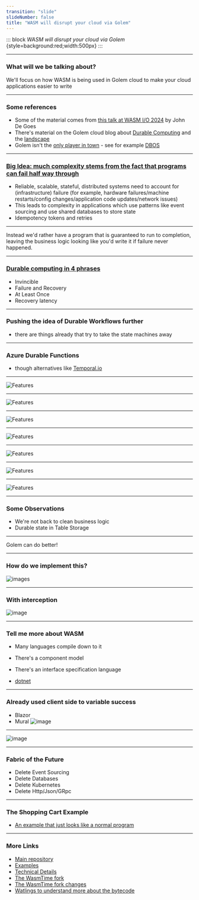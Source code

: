 ```yaml
---
transition: "slide"
slideNumber: false
title: "WASM will disrupt your cloud via Golem"
---
```


::: block
*WASM will disrupt your cloud via Golem* {style=background:red;width:500px}
:::

---

### What will we be talking about?

We'll focus on how WASM is being used in Golem cloud to make your cloud applications easier to write

---

### Some references

- Some of the material comes from [this talk at WASM I/O 2024](https://www.youtube.com/watch?v=fHPYetd3q2g) by John De Goes
- There's material on the Golem cloud blog about [Durable Computing](https://www.golem.cloud/post/what-is-durable-computing) and the [landscape](https://www.golem.cloud/post/the-emerging-landscape-of-durable-computing)
- Golem isn't the [only player in town](https://a16z.com/the-modern-transactional-stack/) - see for example [DBOS](https://www.golem.cloud/post/exploring-the-potential-of-stonebreaker-s-new-dbos)

---

### [Big Idea: much complexity stems from the fact that programs can fail half way through](https://www.youtube.com/watch?v=sDIXdVjJFN8&t=170s)

- Reliable, scalable, stateful, distributed systems need to account for (infrastructure) failure (for example, hardware failures/machine restarts/config changes/application code updates/network issues)
- This leads to complexity in applications which use patterns like event sourcing and use shared databases to store state
- Idempotency tokens and retries

---

Instead we'd rather have a program that is guaranteed to run to completion, leaving the business logic looking like you'd write it if failure never happened.

---

### [Durable computing in 4 phrases](https://www.golem.cloud/post/what-is-durable-computing)

- Invincible
- Failure and Recovery
- At Least Once
- Recovery latency

---

### Pushing the idea of Durable Workflows further

- there are things already that try to take the state machines away 

---

### Azure Durable Functions

- though alternatives like [Temporal.io](https://temporal.io/)

---

![Features](images/default-project.png)

---

![Features](images/start.png)

---

![Features](images/first-call.png)

---

![Features](images/into-first.png)

---

![Features](images/into-second.png)

---

![Features](images/keeps-state.png)

---

![Features](images/storage.png)

---

### Some Observations

- We're not back to clean business logic
- Durable state in Table Storage

---

Golem can do better!

---

### How do we implement this?

![images](images/secret-sauce.png)

---

### With interception

![image](images/wasm.png)

---

### Tell me more about WASM

- Many languages compile down to it
- There's a component model
- There's an interface specification language

- [dotnet](https://devblogs.microsoft.com/dotnet/extending-web-assembly-to-the-cloud/)

---

### Already used client side to variable success

- Blazor
- Mural
![image](images/mural.png)

---

![image](images/how.png)

---

### Fabric of the Future

- Delete Event Sourcing
- Delete Databases
- Delete Kubernetes
- Delete Http/Json/GRpc

---

### The Shopping Cart Example

- [An example that just looks like a normal program](https://github.com/golemcloud/golem-examples/blob/main/examples/scala2/scala2-shopping-cart/src/main/scala/example/main.scala)

---

### More Links

- [Main repository](https://github.com/golemcloud/golem)
- [Examples](https://github.com/golemcloud/golem-examples)
- [Technical Details](https://learn.golem.cloud/docs/technical-details)
- [The WasmTime fork](https://github.com/golemcloud/wasmtime/tree/golem-wasmtime-17)
- [The WasmTime fork changes](https://github.com/bytecodealliance/wasmtime/compare/main...golemcloud:wasmtime:golem-wasmtime-17)
- [Watlings to understand more about the bytecode](https://github.com/EmNudge/watlings)
